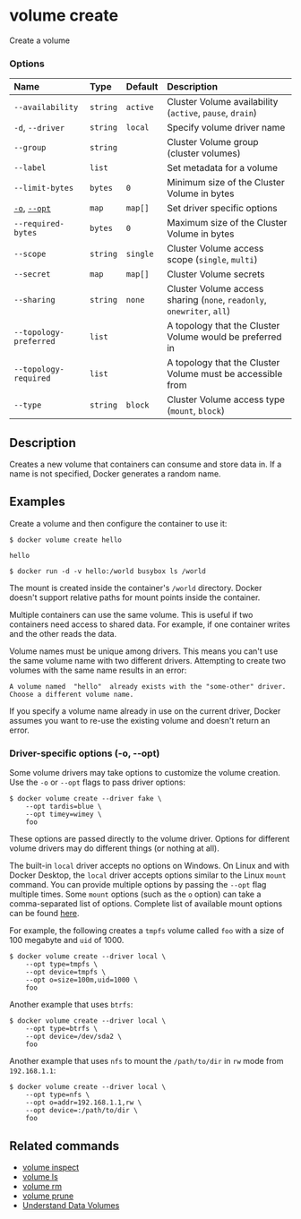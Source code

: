 # volume create

<!---MARKER_GEN_START-->
Create a volume

### Options

| Name                          | Type     | Default  | Description                                                            |
|:------------------------------|:---------|:---------|:-----------------------------------------------------------------------|
| `--availability`              | `string` | `active` | Cluster Volume availability (`active`, `pause`, `drain`)               |
| `-d`, `--driver`              | `string` | `local`  | Specify volume driver name                                             |
| `--group`                     | `string` |          | Cluster Volume group (cluster volumes)                                 |
| `--label`                     | `list`   |          | Set metadata for a volume                                              |
| `--limit-bytes`               | `bytes`  | `0`      | Minimum size of the Cluster Volume in bytes                            |
| [`-o`](#opt), [`--opt`](#opt) | `map`    | `map[]`  | Set driver specific options                                            |
| `--required-bytes`            | `bytes`  | `0`      | Maximum size of the Cluster Volume in bytes                            |
| `--scope`                     | `string` | `single` | Cluster Volume access scope (`single`, `multi`)                        |
| `--secret`                    | `map`    | `map[]`  | Cluster Volume secrets                                                 |
| `--sharing`                   | `string` | `none`   | Cluster Volume access sharing (`none`, `readonly`, `onewriter`, `all`) |
| `--topology-preferred`        | `list`   |          | A topology that the Cluster Volume would be preferred in               |
| `--topology-required`         | `list`   |          | A topology that the Cluster Volume must be accessible from             |
| `--type`                      | `string` | `block`  | Cluster Volume access type (`mount`, `block`)                          |


<!---MARKER_GEN_END-->

## Description

Creates a new volume that containers can consume and store data in. If a name is
not specified, Docker generates a random name.

## Examples

Create a volume and then configure the container to use it:

```console
$ docker volume create hello

hello

$ docker run -d -v hello:/world busybox ls /world
```

The mount is created inside the container's `/world` directory. Docker doesn't
support relative paths for mount points inside the container.

Multiple containers can use the same volume. This is useful if two containers
need access to shared data. For example, if one container writes and the other
reads the data.

Volume names must be unique among drivers. This means you can't use the same
volume name with two different drivers. Attempting to create two volumes with
the same name results in an error:

```console
A volume named  "hello"  already exists with the "some-other" driver. Choose a different volume name.
```

If you specify a volume name already in use on the current driver, Docker
assumes you want to re-use the existing volume and doesn't return an error.

### <a name="opt"></a> Driver-specific options (-o, --opt)

Some volume drivers may take options to customize the volume creation. Use the
`-o` or `--opt` flags to pass driver options:

```console
$ docker volume create --driver fake \
    --opt tardis=blue \
    --opt timey=wimey \
    foo
```

These options are passed directly to the volume driver. Options for
different volume drivers may do different things (or nothing at all).

The built-in `local` driver accepts no options on Windows. On Linux and with
Docker Desktop, the `local` driver accepts options similar to the Linux `mount`
command. You can provide multiple options by passing the `--opt` flag multiple
times. Some `mount` options (such as the `o` option) can take a comma-separated
list of options. Complete list of available mount options can be found
[here](https://man7.org/linux/man-pages/man8/mount.8.html).

For example, the following creates a `tmpfs` volume called `foo` with a size of
100 megabyte and `uid` of 1000.

```console
$ docker volume create --driver local \
    --opt type=tmpfs \
    --opt device=tmpfs \
    --opt o=size=100m,uid=1000 \
    foo
```

Another example that uses `btrfs`:

```console
$ docker volume create --driver local \
    --opt type=btrfs \
    --opt device=/dev/sda2 \
    foo
```

Another example that uses `nfs` to mount the `/path/to/dir` in `rw` mode from
`192.168.1.1`:

```console
$ docker volume create --driver local \
    --opt type=nfs \
    --opt o=addr=192.168.1.1,rw \
    --opt device=:/path/to/dir \
    foo
```

## Related commands

* [volume inspect](volume_inspect.md)
* [volume ls](volume_ls.md)
* [volume rm](volume_rm.md)
* [volume prune](volume_prune.md)
* [Understand Data Volumes](https://docs.docker.com/storage/volumes/)
